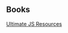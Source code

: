 ## Books
[Ultimate JS Resources](https://hackernoon.com/ultimate-javascript-resources-that-every-programmer-should-know-9889d4fd691)
